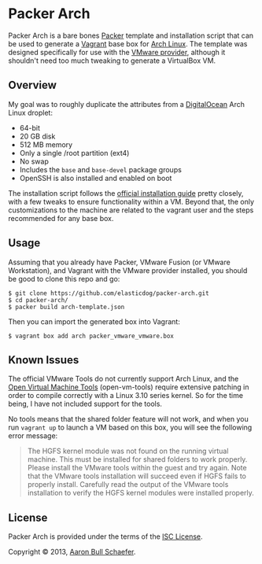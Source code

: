 Packer Arch
===========

Packer Arch is a bare bones [Packer](http://www.packer.io/) template and
installation script that can be used to generate a [Vagrant](http://www.vagrantup.com/)
base box for [Arch Linux](https://www.archlinux.org/). The template was
designed specifically for use with the [VMware provider](http://www.vagrantup.com/vmware),
although it shouldn't need too much tweaking to generate a VirtualBox VM.

Overview
--------

My goal was to roughly duplicate the attributes from a
[DigitalOcean](https://www.digitalocean.com/) Arch Linux droplet:

* 64-bit
* 20 GB disk
* 512 MB memory
* Only a single /root partition (ext4)
* No swap
* Includes the `base` and `base-devel` package groups
* OpenSSH is also installed and enabled on boot

The installation script follows the
[official installation guide](https://wiki.archlinux.org/index.php/Installation_Guide)
pretty closely, with a few tweaks to ensure functionality within a VM. Beyond
that, the only customizations to the machine are related to the vagrant user
and the steps recommended for any base box.

Usage
-----

Assuming that you already have Packer, VMware Fusion (or VMware Workstation),
and Vagrant with the VMware provider installed, you should be good to clone
this repo and go:

    $ git clone https://github.com/elasticdog/packer-arch.git
    $ cd packer-arch/
    $ packer build arch-template.json

Then you can import the generated box into Vagrant:

    $ vagrant box add arch packer_vmware_vmware.box

Known Issues
------------

The official VMware Tools do not currently support Arch Linux, and the
[Open Virtual Machine Tools](http://open-vm-tools.sourceforge.net/)
(open-vm-tools) require extensive patching in order to compile correctly
with a Linux 3.10 series kernel. So for the time being, I have not
included support for the tools.

No tools means that the shared folder feature will not work, and when you
run `vagrant up` to launch a VM based on this box, you will see the
following error message:

> The HGFS kernel module was not found on the running virtual machine.
> This must be installed for shared folders to work properly. Please
> install the VMware tools within the guest and try again. Note that
> the VMware tools installation will succeed even if HGFS fails
> to properly install. Carefully read the output of the VMware tools
> installation to verify the HGFS kernel modules were installed properly.

License
-------

Packer Arch is provided under the terms of the
[ISC License](https://en.wikipedia.org/wiki/ISC_license).

Copyright &copy; 2013, [Aaron Bull Schaefer](mailto:aaron@elasticdog.com).
